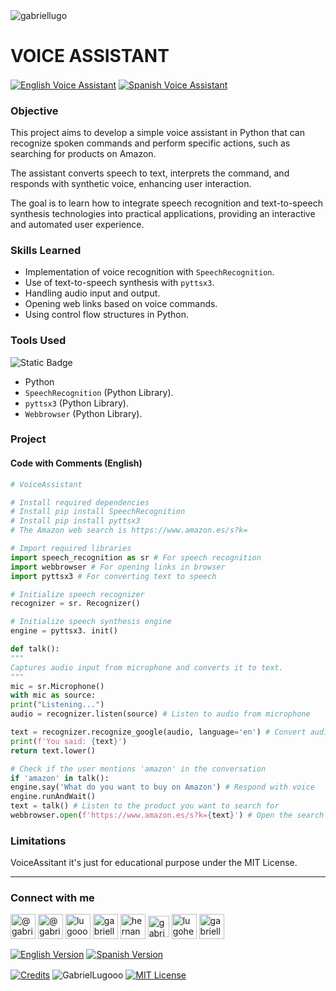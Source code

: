<img align="center" src="https://media.licdn.com/dms/image/v2/D4D16AQGUNxQ7NSC05A/profile-displaybackgroundimage-shrink_350_1400/profile-displaybackgroundimage-shrink_350_1400/0/1738695150340?e=1744243200&v=beta&t=oXX-ixT9bR3dJcYCLv4KBs5wjKFoeP0524kFGHQMYmQ" alt="gabriellugo" />

# VOICE ASSISTANT

<a href="https://github.com/GabrielLugooo/Voice-Assistant" target="_blank" rel="noreferrer noopener"> <img align="center" src="https://img.shields.io/badge/English%20Voice%20Assistant-000000" alt="English Voice Assistant" /></a>
<a href="https://github.com/GabrielLugooo/Voice-Assistant/blob/main/README%20Spanish.md" target="_blank" rel="noreferrer noopener"> <img align="center" src="https://img.shields.io/badge/Spanish%20Voice%20Assistant-green" alt="Spanish Voice Assistant" /></a>

### Objective

This project aims to develop a simple voice assistant in Python that can recognize spoken commands and perform specific actions, such as searching for products on Amazon.

The assistant converts speech to text, interprets the command, and responds with synthetic voice, enhancing user interaction.

The goal is to learn how to integrate speech recognition and text-to-speech synthesis technologies into practical applications, providing an interactive and automated user experience.

### Skills Learned

- Implementation of voice recognition with `SpeechRecognition`.
- Use of text-to-speech synthesis with `pyttsx3`.
- Handling audio input and output.
- Opening web links based on voice commands.
- Using control flow structures in Python.

### Tools Used

![Static Badge](https://img.shields.io/badge/Python-000000?logo=python&logoSize=auto)

- Python
- `SpeechRecognition` (Python Library).
- `pyttsx3` (Python Library).
- `Webbrowser` (Python Library).

### Project

#### Code with Comments (English)

```python
# VoiceAssistant

# Install required dependencies
# Install pip install SpeechRecognition
# Install pip install pyttsx3
# The Amazon web search is https://www.amazon.es/s?k=

# Import required libraries
import speech_recognition as sr # For speech recognition
import webbrowser # For opening links in browser
import pyttsx3 # For converting text to speech

# Initialize speech recognizer
recognizer = sr. Recognizer()

# Initialize speech synthesis engine
engine = pyttsx3. init()

def talk():
"""
Captures audio input from microphone and converts it to text.
"""
mic = sr.Microphone()
with mic as source:
print("Listening...")
audio = recognizer.listen(source) # Listen to audio from microphone

text = recognizer.recognize_google(audio, language='en') # Convert audio to text
print(f'You said: {text}')
return text.lower()

# Check if the user mentions 'amazon' in the conversation
if 'amazon' in talk():
engine.say('What do you want to buy on Amazon') # Respond with voice
engine.runAndWait()
text = talk() # Listen to the product you want to search for
webbrowser.open(f'https://www.amazon.es/s?k={text}') # Open the search on Amazon
```

### Limitations

VoiceAssitant it's just for educational purpose under the MIT License.

---

<h3 align="left">Connect with me</h3>

<p align="left">
<a href="https://www.youtube.com/@gabriellugooo" target="_blank" rel="noreferrer noopener"> <img align="center" src="https://img.icons8.com/?size=50&id=55200&format=png" alt="@gabriellugooo" height="40" width="40" /></a>
<a href="http://www.tiktok.com/@gabriellugooo" target="_blank" rel="noreferrer noopener"> <img align="center" src="https://img.icons8.com/?size=50&id=118638&format=png" alt="@gabriellugooo" height="40" width="40" /></a>
<a href="https://instagram.com/lugooogabriel" target="_blank" rel="noreferrer noopener"> <img align="center" src="https://img.icons8.com/?size=50&id=32309&format=png" alt="lugooogabriel" height="40" width="40" /></a>
<a href="https://twitter.com/gabriellugo__" target="_blank" rel="noreferrer noopener"> <img align="center" src="https://img.icons8.com/?size=50&id=phOKFKYpe00C&format=png" alt="gabriellugo__" height="40" width="40" /></a>
<a href="https://www.linkedin.com/in/hernando-gabriel-lugo" target="_blank" rel="noreferrer noopener"> <img align="center" src="https://img.icons8.com/?size=50&id=8808&format=png" alt="hernando-gabriel-lugo" height="40" width="40" /></a>
<a href="https://github.com/GabrielLugooo" target="_blank" rel="noreferrer noopener"> <img align="center" src="https://img.icons8.com/?size=80&id=AngkmzgE6d3E&format=png" alt="gabriellugooo" height="34" width="34" /></a>
<a href="mailto:lugohernandogabriel@gmail.com"> <img align="center" src="https://img.icons8.com/?size=50&id=38036&format=png" alt="lugohernandogabriel@gmail.com" height="40" width="40" /></a>
<a href="https://linktr.ee/gabriellugooo" target="_blank" rel="noreferrer noopener"> <img align="center" src="https://simpleicons.org/icons/linktree.svg" alt="gabriellugooo" height="40" width="40" /></a>
</p>

<p align="left">
<a href="https://github.com/GabrielLugooo/GabrielLugooo/blob/main/README.md" target="_blank" rel="noreferrer noopener"> <img align="center" src="https://img.shields.io/badge/English%20Version-000000" alt="English Version" /></a>
<a href="https://github.com/GabrielLugooo/GabrielLugooo/blob/main/Readme%20Spanish.md" target="_blank" rel="noreferrer noopener"> <img align="center" src="https://img.shields.io/badge/Spanish%20Version-Green" alt="Spanish Version" /></a>
</p>

<a href="https://linktr.ee/gabriellugooo" target="_blank" rel="noreferrer noopener"> <img align="center" src="https://img.shields.io/badge/Credits-Gabriel%20Lugo-green" alt="Credits" /></a>
<img align="center" src="https://komarev.com/ghpvc/?username=GabrielLugoo&label=Profile%20views&color=green&base=2000" alt="GabrielLugooo" />
<a href="" target="_blank" rel="noreferrer noopener"> <img align="center" src="https://img.shields.io/badge/License-MIT-green" alt="MIT License" /></a>
